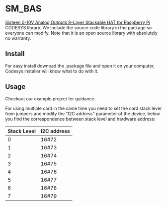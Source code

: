 # SM_BAS

[Sixteen 0-10V Analog Outputs 8-Layer Stackable HAT for Raspberry Pi ](https://sequentmicrosystems.com/collections/all-io-cards/products/sixteen-0-10v-analog-outputs) CODESYS library.
We include the source code library in the package so everyone can modify. Note that it is an open source library with absolutely no warranty.
## Install
For easy install downoad the .package file and open it on your computer, Codesys installer will know what to do with it.
## Usage
Checkout our example project for guidance.

For using multiple card in the same time you need to set the card stack lever from jumpers and modify the "I2C address" parameter of the  device, below you find the correspondence between stack level and hardware address:

| Stack Level | I2C address |
| --- | --- |
| 0 | 16#72 |
| 1 | 16#73 |
| 2 | 16#74 |
| 3 | 16#75 |
| 4 | 16#76 |
| 5 | 16#77 |
| 6 | 16#78 |
| 7 | 16#79 |
